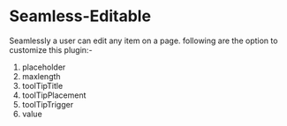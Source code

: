 # Seamless-Editable
Seamlessly a user can edit any item on a page. following are the option to customize this plugin:-
1. placeholder
2. maxlength
3. toolTipTitle
4. toolTipPlacement
5. toolTipTrigger
6. value
